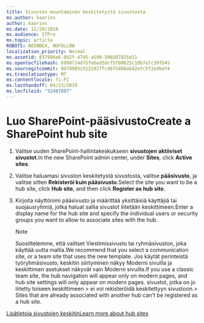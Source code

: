 ```yaml
---
title: Sivuston muuntaminen keskitetystä sivustosta
ms.author: kaarins
author: kaarins
ms.date: 12/28/2018
ms.audience: ITPro
ms.topic: article
ROBOTS: NOINDEX, NOFOLLOW
localization_priority: Normal
ms.assetid: 837996e6-802f-4745-a590-500207835d11
ms.openlocfilehash: 6990714d75fe6ed5dcf5f00625c10b7a7c39fb45
ms.sourcegitcommit: 9d78905c512192ffc4675468abd2efc5f2e4baf4
ms.translationtype: MT
ms.contentlocale: fi-FI
ms.lasthandoff: 04/23/2019
ms.locfileid: "32407897"
---
```

# <a name="create-a-sharepoint-hub-site"></a><span data-ttu-id="34f3a-102">Luo SharePoint-pääsivusto</span><span class="sxs-lookup"><span data-stu-id="34f3a-102">Create a SharePoint hub site</span></span>

1. <span data-ttu-id="34f3a-103">Valitse uuden SharePoint-hallintakeskukseen **sivustojen** **aktiiviset sivustot**.</span><span class="sxs-lookup"><span data-stu-id="34f3a-103">In the new SharePoint admin center, under **Sites**, click **Active sites**.</span></span> 
    
2. <span data-ttu-id="34f3a-104">Valitse haluamasi sivuston keskitetystä sivustosta, valitse **pääsivusto**, ja valitse sitten **Rekisteröi kuin pääsivusto**.</span><span class="sxs-lookup"><span data-stu-id="34f3a-104">Select the site you want to be a hub site, click **Hub site**, and then click **Register as hub site**.</span></span> 
    
3. <span data-ttu-id="34f3a-105">Kirjoita näyttönimi pääsivusto ja määrittää yksittäisiä käyttäjiä tai suojausryhmiä, jotka haluat sallia sivustot liitetään keskittimeen.</span><span class="sxs-lookup"><span data-stu-id="34f3a-105">Enter a display name for the hub site and specify the individual users or security groups you want to allow to associate sites with the hub.</span></span>
    
    > [!NOTE]
    >  <span data-ttu-id="34f3a-106">Suosittelemme, että valitset Viestimissivusto tai ryhmäsivuston, joka käyttää uutta mallia.</span><span class="sxs-lookup"><span data-stu-id="34f3a-106">We recommend that you select a communication site, or a team site that uses the new template.</span></span> <span data-ttu-id="34f3a-107">Jos käytät perinteistä työryhmäsivusto, keskitin siirtyminen näkyy Moderni sivuilla ja keskittimen asetukset näkyvät vain Moderni sivuilla.</span><span class="sxs-lookup"><span data-stu-id="34f3a-107">If you use a classic team site, the hub navigation will appear only on modern pages, and hub site settings will only appear on modern pages.</span></span> <span data-ttu-id="34f3a-108">sivustot, jotka on jo liitetty toiseen keskittimeen > ei voi rekisteröidä keskitettyyn sivustoon.</span><span class="sxs-lookup"><span data-stu-id="34f3a-108">>  Sites that are already associated with another hub can't be registered as a hub site.</span></span> 
  
[<span data-ttu-id="34f3a-109">Lisätietoja sivustojen keskitin</span><span class="sxs-lookup"><span data-stu-id="34f3a-109">Learn more about hub sites</span></span>](https://go.microsoft.com/fwlink/?linkid=869149)
  


